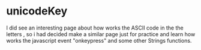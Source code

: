 # unicodeKey
I did see an interesting page about how works the ASCII code in the the letters , so i had decided make a similar page just for practice and learn how works the javascript event "onkeypress" and some other Strings functions.
